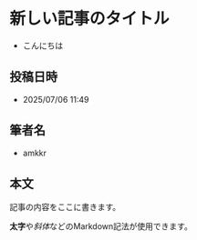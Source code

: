 # 新しい記事のタイトル

- こんにちは

## 投稿日時

- 2025/07/06 11:49

## 筆者名

- amkkr

## 本文

記事の内容をここに書きます。

**太字**や*斜体*などのMarkdown記法が使用できます。

